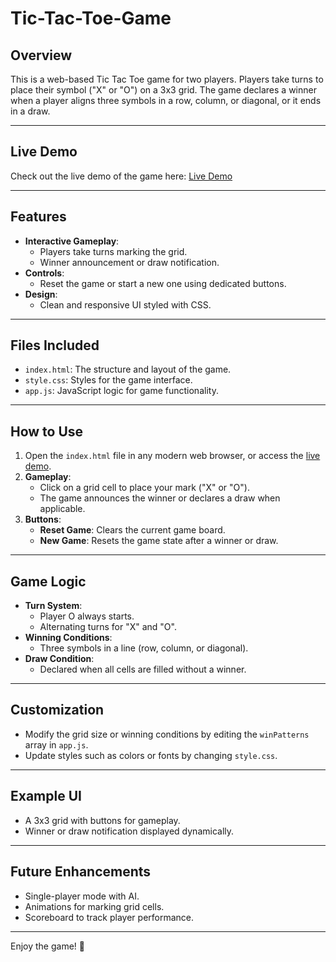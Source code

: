 # Tic-Tac-Toe-Game


## Overview
This is a web-based Tic Tac Toe game for two players. Players take turns to place their symbol ("X" or "O") on a 3x3 grid. The game declares a winner when a player aligns three symbols in a row, column, or diagonal, or it ends in a draw.

---

## Live Demo
Check out the live demo of the game here: [Live Demo](https://preethesh26.github.io/Tic-Tac-Toe-Game/)

---

## Features
- **Interactive Gameplay**:
  - Players take turns marking the grid.
  - Winner announcement or draw notification.
- **Controls**:
  - Reset the game or start a new one using dedicated buttons.
- **Design**:
  - Clean and responsive UI styled with CSS.

---

## Files Included
- `index.html`: The structure and layout of the game.
- `style.css`: Styles for the game interface.
- `app.js`: JavaScript logic for game functionality.

---

## How to Use
1. Open the `index.html` file in any modern web browser, or access the [live demo](https://preethesh26.github.io/Tic-Tac-Toe-Game/).
2. **Gameplay**:
   - Click on a grid cell to place your mark ("X" or "O").
   - The game announces the winner or declares a draw when applicable.
3. **Buttons**:
   - **Reset Game**: Clears the current game board.
   - **New Game**: Resets the game state after a winner or draw.

---

## Game Logic
- **Turn System**:
  - Player O always starts.
  - Alternating turns for "X" and "O".
- **Winning Conditions**:
  - Three symbols in a line (row, column, or diagonal).
- **Draw Condition**:
  - Declared when all cells are filled without a winner.

---

## Customization
- Modify the grid size or winning conditions by editing the `winPatterns` array in `app.js`.
- Update styles such as colors or fonts by changing `style.css`.

---

## Example UI
- A 3x3 grid with buttons for gameplay.
- Winner or draw notification displayed dynamically.

---

## Future Enhancements
- Single-player mode with AI.
- Animations for marking grid cells.
- Scoreboard to track player performance.

---

Enjoy the game! 🎉
